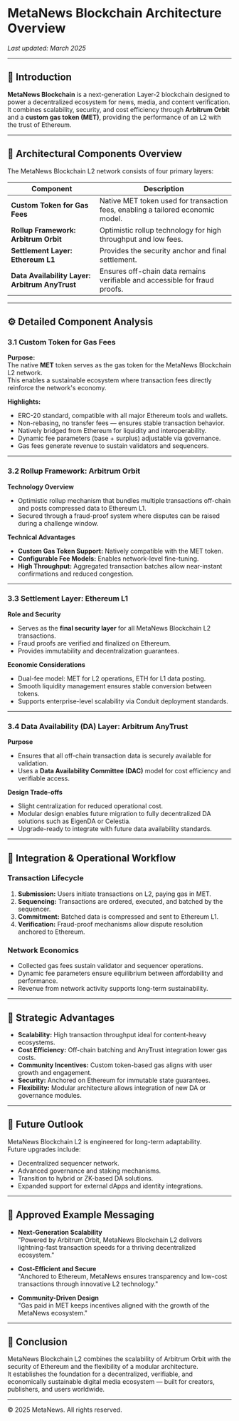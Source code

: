 # MetaNews Blockchain Architecture Overview

_Last updated: March 2025_

---

## 🧭 Introduction

**MetaNews Blockchain** is a next-generation Layer-2 blockchain designed to power a decentralized ecosystem for news, media, and content verification.  
It combines scalability, security, and cost efficiency through **Arbitrum Orbit** and a **custom gas token (MET)**, providing the performance of an L2 with the trust of Ethereum.

---

## 🧱 Architectural Components Overview

The MetaNews Blockchain L2 network consists of four primary layers:

| Component                                      | Description                                                                     |
| ---------------------------------------------- | ------------------------------------------------------------------------------- |
| **Custom Token for Gas Fees**                  | Native MET token used for transaction fees, enabling a tailored economic model. |
| **Rollup Framework: Arbitrum Orbit**           | Optimistic rollup technology for high throughput and low fees.                  |
| **Settlement Layer: Ethereum L1**              | Provides the security anchor and final settlement.                              |
| **Data Availability Layer: Arbitrum AnyTrust** | Ensures off-chain data remains verifiable and accessible for fraud proofs.      |

---

## ⚙️ Detailed Component Analysis

### 3.1 Custom Token for Gas Fees

**Purpose:**  
The native **MET** token serves as the gas token for the MetaNews Blockchain L2 network.  
This enables a sustainable ecosystem where transaction fees directly reinforce the network's economy.

**Highlights:**

- ERC-20 standard, compatible with all major Ethereum tools and wallets.
- Non-rebasing, no transfer fees — ensures stable transaction behavior.
- Natively bridged from Ethereum for liquidity and interoperability.
- Dynamic fee parameters (base + surplus) adjustable via governance.
- Gas fees generate revenue to sustain validators and sequencers.

---

### 3.2 Rollup Framework: Arbitrum Orbit

**Technology Overview**

- Optimistic rollup mechanism that bundles multiple transactions off-chain and posts compressed data to Ethereum L1.
- Secured through a fraud-proof system where disputes can be raised during a challenge window.

**Technical Advantages**

- **Custom Gas Token Support:** Natively compatible with the MET token.
- **Configurable Fee Models:** Enables network-level fine-tuning.
- **High Throughput:** Aggregated transaction batches allow near-instant confirmations and reduced congestion.

---

### 3.3 Settlement Layer: Ethereum L1

**Role and Security**

- Serves as the **final security layer** for all MetaNews Blockchain L2 transactions.
- Fraud proofs are verified and finalized on Ethereum.
- Provides immutability and decentralization guarantees.

**Economic Considerations**

- Dual-fee model: MET for L2 operations, ETH for L1 data posting.
- Smooth liquidity management ensures stable conversion between tokens.
- Supports enterprise-level scalability via Conduit deployment standards.

---

### 3.4 Data Availability (DA) Layer: Arbitrum AnyTrust

**Purpose**

- Ensures that all off-chain transaction data is securely available for validation.
- Uses a **Data Availability Committee (DAC)** model for cost efficiency and verifiable access.

**Design Trade-offs**

- Slight centralization for reduced operational cost.
- Modular design enables future migration to fully decentralized DA solutions such as EigenDA or Celestia.
- Upgrade-ready to integrate with future data availability standards.

---

## 🔁 Integration & Operational Workflow

### Transaction Lifecycle

1. **Submission:** Users initiate transactions on L2, paying gas in MET.
2. **Sequencing:** Transactions are ordered, executed, and batched by the sequencer.
3. **Commitment:** Batched data is compressed and sent to Ethereum L1.
4. **Verification:** Fraud-proof mechanisms allow dispute resolution anchored to Ethereum.

### Network Economics

- Collected gas fees sustain validator and sequencer operations.
- Dynamic fee parameters ensure equilibrium between affordability and performance.
- Revenue from network activity supports long-term sustainability.

---

## 🌟 Strategic Advantages

- **Scalability:** High transaction throughput ideal for content-heavy ecosystems.
- **Cost Efficiency:** Off-chain batching and AnyTrust integration lower gas costs.
- **Community Incentives:** Custom token-based gas aligns with user growth and engagement.
- **Security:** Anchored on Ethereum for immutable state guarantees.
- **Flexibility:** Modular architecture allows integration of new DA or governance modules.

---

## 🔮 Future Outlook

MetaNews Blockchain L2 is engineered for long-term adaptability.  
Future upgrades include:

- Decentralized sequencer network.
- Advanced governance and staking mechanisms.
- Transition to hybrid or ZK-based DA solutions.
- Expanded support for external dApps and identity integrations.

---

## 📣 Approved Example Messaging

- **Next-Generation Scalability**  
  "Powered by Arbitrum Orbit, MetaNews Blockchain L2 delivers lightning-fast transaction speeds for a thriving decentralized ecosystem."

- **Cost-Efficient and Secure**  
  "Anchored to Ethereum, MetaNews ensures transparency and low-cost transactions through innovative L2 technology."

- **Community-Driven Design**  
  "Gas paid in MET keeps incentives aligned with the growth of the MetaNews ecosystem."

---

## 📜 Conclusion

MetaNews Blockchain L2 combines the scalability of Arbitrum Orbit with the security of Ethereum and the flexibility of a modular architecture.  
It establishes the foundation for a decentralized, verifiable, and economically sustainable digital media ecosystem — built for creators, publishers, and users worldwide.

---

© 2025 MetaNews. All rights reserved.
